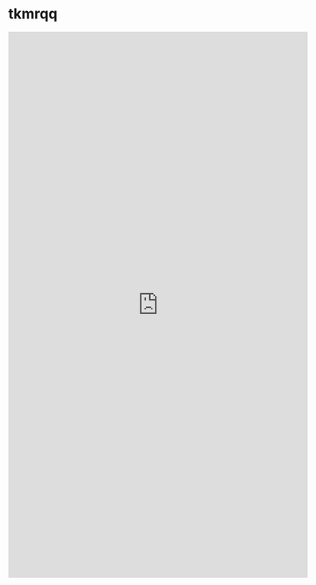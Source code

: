 # tkmrqq
<p align="center">
<iframe src="https://assets.pinterest.com/ext/embed.html?id=76983474875178122" height="1093" width="600" frameborder="0" scrolling="no" ></iframe>
</p>
